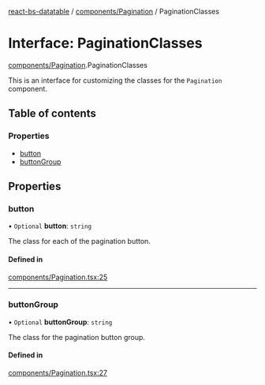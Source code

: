 [react-bs-datatable](../README.md) / [components/Pagination](../modules/components_Pagination.md) / PaginationClasses

# Interface: PaginationClasses

[components/Pagination](../modules/components_Pagination.md).PaginationClasses

This is an interface for customizing the classes for
the `Pagination` component.

## Table of contents

### Properties

- [button](components_Pagination.PaginationClasses.md#button)
- [buttonGroup](components_Pagination.PaginationClasses.md#buttongroup)

## Properties

### button

• `Optional` **button**: `string`

The class for each of the pagination button.

#### Defined in

[components/Pagination.tsx:25](https://github.com/imballinst/react-bs-datatable/blob/368da29/src/components/Pagination.tsx#L25)

___

### buttonGroup

• `Optional` **buttonGroup**: `string`

The class for the pagination button group.

#### Defined in

[components/Pagination.tsx:27](https://github.com/imballinst/react-bs-datatable/blob/368da29/src/components/Pagination.tsx#L27)
